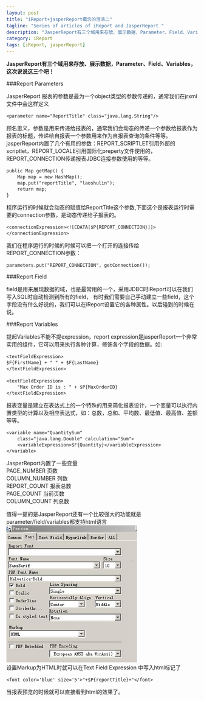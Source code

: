 ```yaml
---
layout: post
title: "iReport+jasperReport概念的澄清二"
tagline: "Series of articles of iReport and JasperReport "
description: "JasperReport有三个域用来存放、展示数据，Parameter、Field、Variables，这次说说这三个吧！"
category: iReport
tags: [iReport, jasperReport]
---
```


**JasperReport有三个域用来存放、展示数据，Parameter、Field、Variables，这次说说这三个吧！**

###Report Parameters


JasperReport 报表的参数是最为一个object类型的参数传递的，通常我们在jrxml文件中会这样定义  
	
	<parameter name="ReportTitle" class="java.lang.String"/>
	
顾名思义，参数是用来传递给报表的，通常我们会动态的传递一个参数给报表作为报表的标题，传递给自报表一个参数用来作为自报表查询的条件等等。
jasperReport内置了几个有用的参数：REPORT_SCRIPTLET引用外部的scriptlet，REPORT_LOCALE引用国际化preperty文件使用的，
REPORT_CONNECTION传递报表JDBC连接参数使用的等等。  
	
	
	public Map getMap() {
        Map map = new HashMap();
        map.put("reportTitle", "laoshulin");
        return map;
    }
	
程序运行的时候就会动态的赋值给ReportTitle这个参数,下面这个是报表运行时需要的connection参数，是动态传递给子报表的。


	<connectionExpression><![CDATA[$P{REPORT_CONNECTION}]]></connectionExpression>
	
我们在程序运行的时候的时候可以把一个打开的连接传给REPORT_CONNECTION参数：  
	
	parameters.put("REPORT_CONNECTION", getConnection());  
	
###Report Field

field是用来展现数据的域，也是最常用的一个，采用JDBC时iReport可以在我们写入SQL时自动检测到所有的field，
有时我们需要自己手动建立一些field，这个字段没有什么好说的，我们可以在iReport设置它的各种属性。以后碰到的时候在说。  

###Report Variables 

提起Variables不能不提expression，report expression是jasperReport一个非常实用的组件，它可以用来执行各种计算，修饰各个字段的数据。如:  

	
	<textFieldExpression>
    $F{FirstName} + " " + $F{LastName}
	</textFieldExpression>

	<textFieldExpression>
		"Max Order ID is : " + $P{MaxOrderID}
	</textFieldExpression>  
	
报表变量是建立在表达式上的一个特殊的用来简化报表设计，一个变量可以执行内置类型的计算以及相应表达式，如：总数，总和、平均数、最低值、最高值、差额等等。  
	
	<variable name="QuantitySum" 
        class="java.lang.Double" calculation="Sum">
		<variableExpression>$F{Quantity}</variableExpression>
	</variable>  
	
JasperReport内置了一些变量  
PAGE_NUMBER 页数  
COLUMN_NUMBER 列数  
REPORT_COUNT 报表总数  
PAGE_COUNT  当前页数  
COLUMN_COUNT 列总数  

值得一提的是JasperReport还有一个比较强大的功能就是parameter/field/variables都支持html语言  
![HTML支持](/static/img/20130422004.jpg)    
设置Markup为HTML时就可以在Text Field Expression 中写入html标记了  
	
	<font color='blue' size='5'>"+$P{reportTitle}+"</font>
	
当报表预览的时候就可以直接看到html的效果了。  
	